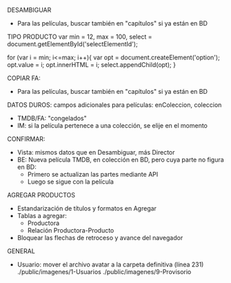 DESAMBIGUAR
- Para las películas, buscar también en "capítulos" si ya están en BD

TIPO PRODUCTO
var min = 12,
    max = 100,
    select = document.getElementById('selectElementId');

for (var i = min; i<=max; i++){
    var opt = document.createElement('option');
    opt.value = i;
    opt.innerHTML = i;
    select.appendChild(opt);
}

COPIAR FA: 
- Para las películas, buscar también en "capítulos" si ya están en BD

DATOS DUROS: campos adicionales para películas: enColeccion, coleccion
- TMDB/FA: "congelados"
- IM: si la película pertenece a una colección, se elije en el momento

CONFIRMAR:
- Vista: mismos datos que en Desambiguar, más Director
- BE: Nueva película TMDB, en colección en BD, pero cuya parte no figura en BD:
	- Primero se actualizan las partes mediante API
	- Luego se sigue con la película

AGREGAR PRODUCTOS
- Estandarización de títulos y formatos en Agregar
- Tablas a agregar:
	- Productora
	- Relación Productora-Producto
- Bloquear las flechas de retroceso y avance del navegador

GENERAL
- Usuario: mover el archivo avatar a la carpeta definitiva (línea 231)
	./public/imagenes/1-Usuarios
	./public/imagenes/9-Provisorio
